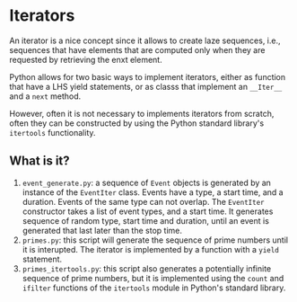 Iterators
=========

An iterator is a nice concept since it allows to create laze sequences,
i.e., sequences that have elements that are computed only when they are
requested by retrieving the enxt element.

Python allows for two basic ways to implement iterators, either as
function that have a LHS yield statements, or as classs that implement
an `__Iter__` and a `next` method.

However, often it is not necessary to implements iterators from scratch,
often they can be constructed by using the Python standard library's
`itertools` functionality.

What is it?
-----------
1. `event_generate.py`: a sequence of `Event` objects is generated by
   an instance of the `EventIter` class.  Events have a type, a start time,
   and a duration.  Events of the same type can not overlap.  The
   `EventIter` constructor takes a list of event types, and a start time.
   It generates sequence of random type, start time and duration, until an
   event is generated that last later than the stop time.
2. `primes.py`: this script will generate the sequence of prime numbers
   until it is interupted.  The iterator is implemented by a function with
   a `yield` statement.
3. `primes_itertools.py`: this script also generates a potentially
   infinite sequence of prime numbers, but it is implemented using
   the `count` and `ifilter` functions of the `itertools` module in
   Python's standard library.

